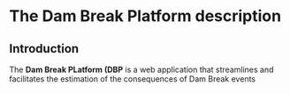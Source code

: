 # The Dam Break Platform description
## Introduction
The <b>Dam Break PLatform (DBP</b> is a web application that streamlines and facilitates the estimation of the consequences of Dam Break events

